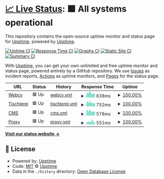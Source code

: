# [📈 Live Status](https://upptime.github.io/upptime): <!--live status--> **🟩 All systems operational**

This repository contains the open-source uptime monitor and status page for [Upptime](https://upptime.js.org), powered by [Upptime](https://github.com/upptime/upptime).

[![Uptime CI](https://github.com/b-urb/upptime/workflows/Uptime%20CI/badge.svg)](https://github.com/b-urb/upptime/actions?query=workflow%3A%22Uptime+CI%22)
[![Response Time CI](https://github.com/b-urb/upptime/workflows/Response%20Time%20CI/badge.svg)](https://github.com/b-urb/upptime/actions?query=workflow%3A%22Response+Time+CI%22)
[![Graphs CI](https://github.com/b-urb/upptime/workflows/Graphs%20CI/badge.svg)](https://github.com/b-urb/upptime/actions?query=workflow%3A%22Graphs+CI%22)
[![Static Site CI](https://github.com/b-urb/upptime/workflows/Static%20Site%20CI/badge.svg)](https://github.com/b-urb/upptime/actions?query=workflow%3A%22Static+Site+CI%22)
[![Summary CI](https://github.com/b-urb/upptime/workflows/Summary%20CI/badge.svg)](https://github.com/b-urb/upptime/actions?query=workflow%3A%22Summary+CI%22)

With [Upptime](https://upptime.js.org), you can get your own unlimited and free uptime monitor and status page, powered entirely by a GitHub repository. We use [Issues](https://github.com/upptime/upptime/issues) as incident reports, [Actions](https://github.com/b-urb/upptime/actions) as uptime monitors, and [Pages](https://upptime.github.io/upptime) for the status page.

<!--start: status pages-->
<!-- This summary is generated by Upptime (https://github.com/upptime/upptime) -->
<!-- Do not edit this manually, your changes will be overwritten -->
<!-- prettier-ignore -->
| URL | Status | History | Response Time | Uptime |
| --- | ------ | ------- | ------------- | ------ |
| <img alt="" src="https://icons.duckduckgo.com/ip3/burban.me.ico" height="13"> [Webcv](https://burban.me) | 🟩 Up | [webcv.yml](https://github.com/B-urb/upptime/commits/HEAD/history/webcv.yml) | <details><summary><img alt="Response time graph" src="./graphs/webcv/response-time-week.png" height="20"> 638ms</summary><br><a href="https://b-urb.github.io/upptime/history/webcv"><img alt="Response time 670" src="https://img.shields.io/endpoint?url=https%3A%2F%2Fraw.githubusercontent.com%2FB-urb%2Fupptime%2FHEAD%2Fapi%2Fwebcv%2Fresponse-time.json"></a><br><a href="https://b-urb.github.io/upptime/history/webcv"><img alt="24-hour response time 456" src="https://img.shields.io/endpoint?url=https%3A%2F%2Fraw.githubusercontent.com%2FB-urb%2Fupptime%2FHEAD%2Fapi%2Fwebcv%2Fresponse-time-day.json"></a><br><a href="https://b-urb.github.io/upptime/history/webcv"><img alt="7-day response time 638" src="https://img.shields.io/endpoint?url=https%3A%2F%2Fraw.githubusercontent.com%2FB-urb%2Fupptime%2FHEAD%2Fapi%2Fwebcv%2Fresponse-time-week.json"></a><br><a href="https://b-urb.github.io/upptime/history/webcv"><img alt="30-day response time 694" src="https://img.shields.io/endpoint?url=https%3A%2F%2Fraw.githubusercontent.com%2FB-urb%2Fupptime%2FHEAD%2Fapi%2Fwebcv%2Fresponse-time-month.json"></a><br><a href="https://b-urb.github.io/upptime/history/webcv"><img alt="1-year response time 670" src="https://img.shields.io/endpoint?url=https%3A%2F%2Fraw.githubusercontent.com%2FB-urb%2Fupptime%2FHEAD%2Fapi%2Fwebcv%2Fresponse-time-year.json"></a></details> | <details><summary><a href="https://b-urb.github.io/upptime/history/webcv">100.00%</a></summary><a href="https://b-urb.github.io/upptime/history/webcv"><img alt="All-time uptime 99.95%" src="https://img.shields.io/endpoint?url=https%3A%2F%2Fraw.githubusercontent.com%2FB-urb%2Fupptime%2FHEAD%2Fapi%2Fwebcv%2Fuptime.json"></a><br><a href="https://b-urb.github.io/upptime/history/webcv"><img alt="24-hour uptime 100.00%" src="https://img.shields.io/endpoint?url=https%3A%2F%2Fraw.githubusercontent.com%2FB-urb%2Fupptime%2FHEAD%2Fapi%2Fwebcv%2Fuptime-day.json"></a><br><a href="https://b-urb.github.io/upptime/history/webcv"><img alt="7-day uptime 100.00%" src="https://img.shields.io/endpoint?url=https%3A%2F%2Fraw.githubusercontent.com%2FB-urb%2Fupptime%2FHEAD%2Fapi%2Fwebcv%2Fuptime-week.json"></a><br><a href="https://b-urb.github.io/upptime/history/webcv"><img alt="30-day uptime 100.00%" src="https://img.shields.io/endpoint?url=https%3A%2F%2Fraw.githubusercontent.com%2FB-urb%2Fupptime%2FHEAD%2Fapi%2Fwebcv%2Fuptime-month.json"></a><br><a href="https://b-urb.github.io/upptime/history/webcv"><img alt="1-year uptime 99.95%" src="https://img.shields.io/endpoint?url=https%3A%2F%2Fraw.githubusercontent.com%2FB-urb%2Fupptime%2FHEAD%2Fapi%2Fwebcv%2Fuptime-year.json"></a></details>
| <img alt="" src="https://icons.duckduckgo.com/ip3/tischlerei-bahrenberg.de.ico" height="13"> [Tischlerei](https://tischlerei-bahrenberg.de) | 🟩 Up | [tischlerei.yml](https://github.com/B-urb/upptime/commits/HEAD/history/tischlerei.yml) | <details><summary><img alt="Response time graph" src="./graphs/tischlerei/response-time-week.png" height="20"> 752ms</summary><br><a href="https://b-urb.github.io/upptime/history/tischlerei"><img alt="Response time 882" src="https://img.shields.io/endpoint?url=https%3A%2F%2Fraw.githubusercontent.com%2FB-urb%2Fupptime%2FHEAD%2Fapi%2Ftischlerei%2Fresponse-time.json"></a><br><a href="https://b-urb.github.io/upptime/history/tischlerei"><img alt="24-hour response time 639" src="https://img.shields.io/endpoint?url=https%3A%2F%2Fraw.githubusercontent.com%2FB-urb%2Fupptime%2FHEAD%2Fapi%2Ftischlerei%2Fresponse-time-day.json"></a><br><a href="https://b-urb.github.io/upptime/history/tischlerei"><img alt="7-day response time 752" src="https://img.shields.io/endpoint?url=https%3A%2F%2Fraw.githubusercontent.com%2FB-urb%2Fupptime%2FHEAD%2Fapi%2Ftischlerei%2Fresponse-time-week.json"></a><br><a href="https://b-urb.github.io/upptime/history/tischlerei"><img alt="30-day response time 792" src="https://img.shields.io/endpoint?url=https%3A%2F%2Fraw.githubusercontent.com%2FB-urb%2Fupptime%2FHEAD%2Fapi%2Ftischlerei%2Fresponse-time-month.json"></a><br><a href="https://b-urb.github.io/upptime/history/tischlerei"><img alt="1-year response time 882" src="https://img.shields.io/endpoint?url=https%3A%2F%2Fraw.githubusercontent.com%2FB-urb%2Fupptime%2FHEAD%2Fapi%2Ftischlerei%2Fresponse-time-year.json"></a></details> | <details><summary><a href="https://b-urb.github.io/upptime/history/tischlerei">100.00%</a></summary><a href="https://b-urb.github.io/upptime/history/tischlerei"><img alt="All-time uptime 99.94%" src="https://img.shields.io/endpoint?url=https%3A%2F%2Fraw.githubusercontent.com%2FB-urb%2Fupptime%2FHEAD%2Fapi%2Ftischlerei%2Fuptime.json"></a><br><a href="https://b-urb.github.io/upptime/history/tischlerei"><img alt="24-hour uptime 100.00%" src="https://img.shields.io/endpoint?url=https%3A%2F%2Fraw.githubusercontent.com%2FB-urb%2Fupptime%2FHEAD%2Fapi%2Ftischlerei%2Fuptime-day.json"></a><br><a href="https://b-urb.github.io/upptime/history/tischlerei"><img alt="7-day uptime 100.00%" src="https://img.shields.io/endpoint?url=https%3A%2F%2Fraw.githubusercontent.com%2FB-urb%2Fupptime%2FHEAD%2Fapi%2Ftischlerei%2Fuptime-week.json"></a><br><a href="https://b-urb.github.io/upptime/history/tischlerei"><img alt="30-day uptime 100.00%" src="https://img.shields.io/endpoint?url=https%3A%2F%2Fraw.githubusercontent.com%2FB-urb%2Fupptime%2FHEAD%2Fapi%2Ftischlerei%2Fuptime-month.json"></a><br><a href="https://b-urb.github.io/upptime/history/tischlerei"><img alt="1-year uptime 99.94%" src="https://img.shields.io/endpoint?url=https%3A%2F%2Fraw.githubusercontent.com%2FB-urb%2Fupptime%2FHEAD%2Fapi%2Ftischlerei%2Fuptime-year.json"></a></details>
| <img alt="" src="https://icons.duckduckgo.com/ip3/cms.tecios.de.ico" height="13"> [CMS](https://cms.tecios.de) | 🟩 Up | [cms.yml](https://github.com/B-urb/upptime/commits/HEAD/history/cms.yml) | <details><summary><img alt="Response time graph" src="./graphs/cms/response-time-week.png" height="20"> 578ms</summary><br><a href="https://b-urb.github.io/upptime/history/cms"><img alt="Response time 625" src="https://img.shields.io/endpoint?url=https%3A%2F%2Fraw.githubusercontent.com%2FB-urb%2Fupptime%2FHEAD%2Fapi%2Fcms%2Fresponse-time.json"></a><br><a href="https://b-urb.github.io/upptime/history/cms"><img alt="24-hour response time 502" src="https://img.shields.io/endpoint?url=https%3A%2F%2Fraw.githubusercontent.com%2FB-urb%2Fupptime%2FHEAD%2Fapi%2Fcms%2Fresponse-time-day.json"></a><br><a href="https://b-urb.github.io/upptime/history/cms"><img alt="7-day response time 578" src="https://img.shields.io/endpoint?url=https%3A%2F%2Fraw.githubusercontent.com%2FB-urb%2Fupptime%2FHEAD%2Fapi%2Fcms%2Fresponse-time-week.json"></a><br><a href="https://b-urb.github.io/upptime/history/cms"><img alt="30-day response time 615" src="https://img.shields.io/endpoint?url=https%3A%2F%2Fraw.githubusercontent.com%2FB-urb%2Fupptime%2FHEAD%2Fapi%2Fcms%2Fresponse-time-month.json"></a><br><a href="https://b-urb.github.io/upptime/history/cms"><img alt="1-year response time 625" src="https://img.shields.io/endpoint?url=https%3A%2F%2Fraw.githubusercontent.com%2FB-urb%2Fupptime%2FHEAD%2Fapi%2Fcms%2Fresponse-time-year.json"></a></details> | <details><summary><a href="https://b-urb.github.io/upptime/history/cms">100.00%</a></summary><a href="https://b-urb.github.io/upptime/history/cms"><img alt="All-time uptime 99.74%" src="https://img.shields.io/endpoint?url=https%3A%2F%2Fraw.githubusercontent.com%2FB-urb%2Fupptime%2FHEAD%2Fapi%2Fcms%2Fuptime.json"></a><br><a href="https://b-urb.github.io/upptime/history/cms"><img alt="24-hour uptime 100.00%" src="https://img.shields.io/endpoint?url=https%3A%2F%2Fraw.githubusercontent.com%2FB-urb%2Fupptime%2FHEAD%2Fapi%2Fcms%2Fuptime-day.json"></a><br><a href="https://b-urb.github.io/upptime/history/cms"><img alt="7-day uptime 100.00%" src="https://img.shields.io/endpoint?url=https%3A%2F%2Fraw.githubusercontent.com%2FB-urb%2Fupptime%2FHEAD%2Fapi%2Fcms%2Fuptime-week.json"></a><br><a href="https://b-urb.github.io/upptime/history/cms"><img alt="30-day uptime 100.00%" src="https://img.shields.io/endpoint?url=https%3A%2F%2Fraw.githubusercontent.com%2FB-urb%2Fupptime%2FHEAD%2Fapi%2Fcms%2Fuptime-month.json"></a><br><a href="https://b-urb.github.io/upptime/history/cms"><img alt="1-year uptime 99.74%" src="https://img.shields.io/endpoint?url=https%3A%2F%2Fraw.githubusercontent.com%2FB-urb%2Fupptime%2FHEAD%2Fapi%2Fcms%2Fuptime-year.json"></a></details>
| <img alt="" src="https://icons.duckduckgo.com/ip3/voyage.burban.me.ico" height="13"> [Proxy](https://voyage.burban.me) | 🟩 Up | [proxy.yml](https://github.com/B-urb/upptime/commits/HEAD/history/proxy.yml) | <details><summary><img alt="Response time graph" src="./graphs/proxy/response-time-week.png" height="20"> 551ms</summary><br><a href="https://b-urb.github.io/upptime/history/proxy"><img alt="Response time 736" src="https://img.shields.io/endpoint?url=https%3A%2F%2Fraw.githubusercontent.com%2FB-urb%2Fupptime%2FHEAD%2Fapi%2Fproxy%2Fresponse-time.json"></a><br><a href="https://b-urb.github.io/upptime/history/proxy"><img alt="24-hour response time 537" src="https://img.shields.io/endpoint?url=https%3A%2F%2Fraw.githubusercontent.com%2FB-urb%2Fupptime%2FHEAD%2Fapi%2Fproxy%2Fresponse-time-day.json"></a><br><a href="https://b-urb.github.io/upptime/history/proxy"><img alt="7-day response time 551" src="https://img.shields.io/endpoint?url=https%3A%2F%2Fraw.githubusercontent.com%2FB-urb%2Fupptime%2FHEAD%2Fapi%2Fproxy%2Fresponse-time-week.json"></a><br><a href="https://b-urb.github.io/upptime/history/proxy"><img alt="30-day response time 475" src="https://img.shields.io/endpoint?url=https%3A%2F%2Fraw.githubusercontent.com%2FB-urb%2Fupptime%2FHEAD%2Fapi%2Fproxy%2Fresponse-time-month.json"></a><br><a href="https://b-urb.github.io/upptime/history/proxy"><img alt="1-year response time 736" src="https://img.shields.io/endpoint?url=https%3A%2F%2Fraw.githubusercontent.com%2FB-urb%2Fupptime%2FHEAD%2Fapi%2Fproxy%2Fresponse-time-year.json"></a></details> | <details><summary><a href="https://b-urb.github.io/upptime/history/proxy">100.00%</a></summary><a href="https://b-urb.github.io/upptime/history/proxy"><img alt="All-time uptime 97.98%" src="https://img.shields.io/endpoint?url=https%3A%2F%2Fraw.githubusercontent.com%2FB-urb%2Fupptime%2FHEAD%2Fapi%2Fproxy%2Fuptime.json"></a><br><a href="https://b-urb.github.io/upptime/history/proxy"><img alt="24-hour uptime 100.00%" src="https://img.shields.io/endpoint?url=https%3A%2F%2Fraw.githubusercontent.com%2FB-urb%2Fupptime%2FHEAD%2Fapi%2Fproxy%2Fuptime-day.json"></a><br><a href="https://b-urb.github.io/upptime/history/proxy"><img alt="7-day uptime 100.00%" src="https://img.shields.io/endpoint?url=https%3A%2F%2Fraw.githubusercontent.com%2FB-urb%2Fupptime%2FHEAD%2Fapi%2Fproxy%2Fuptime-week.json"></a><br><a href="https://b-urb.github.io/upptime/history/proxy"><img alt="30-day uptime 100.00%" src="https://img.shields.io/endpoint?url=https%3A%2F%2Fraw.githubusercontent.com%2FB-urb%2Fupptime%2FHEAD%2Fapi%2Fproxy%2Fuptime-month.json"></a><br><a href="https://b-urb.github.io/upptime/history/proxy"><img alt="1-year uptime 97.98%" src="https://img.shields.io/endpoint?url=https%3A%2F%2Fraw.githubusercontent.com%2FB-urb%2Fupptime%2FHEAD%2Fapi%2Fproxy%2Fuptime-year.json"></a></details>

<!--end: status pages-->

[**Visit our status website →**](https://upptime.github.io/upptime)

## 📄 License

- Powered by: [Upptime](https://github.com/upptime/upptime)
- Code: [MIT](./LICENSE) © [Upptime](https://upptime.js.org)
- Data in the `./history` directory: [Open Database License](https://opendatacommons.org/licenses/odbl/1-0/)
